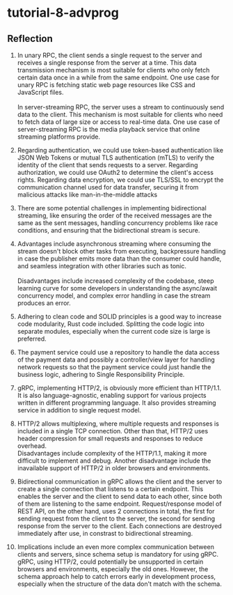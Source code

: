 # tutorial-8-advprog

## Reflection
1. In unary RPC, the client sends a single request to the server and receives a single response from the server at a time. This data transmission mechanism is most suitable for clients who only fetch certain data once in a while from the same endpoint. One use case for unary RPC is fetching static web page resources like CSS and JavaScript files.
<br><br>
In server-streaming RPC, the server uses a stream to continuously send data to the client. This mechanism is most suitable for clients who need to fetch data of large size or access to real-time data. One use case of server-streaming RPC is the media playback service that online streaming platforms provide.

2. Regarding authentication, we could use token-based authentication like JSON Web Tokens or mutual TLS authentication (mTLS) to verify the identity of the client that sends requests to a server. Regarding authorization, we could use OAuth2 to determine the client's access rights. Regarding data encryption, we could use TLS/SSL to encrypt the communication channel used for data transfer, securing it from malicious attacks like man-in-the-middle attacks

3. There are some potential challenges in implementing bidirectional streaming, like ensuring the order of the received messages are the same as the sent messages, handling concurrency problems like race conditions, and ensuring that the bidirectional stream is secure.

4. Advantages include asynchronous streaming where consuming the stream doesn't block other tasks from executing, backpressure handling in case the publisher emits more data than the consumer could handle, and seamless integration with other libraries such as tonic.
<br><br>
Disadvantages include increased complexity of the codebase, steep learning curve for some developers in understanding the async/await concurrency model, and complex error handling in case the stream produces an error.

5. Adhering to clean code and SOLID principles is a good way to increase code modularity, Rust code included. Splitting the code logic into separate modules, especially when the current code size is large is preferred.

6. The payment service could use a repository to handle the data access of the payment data and possibly a controller/view layer for handling network requests so that the payment service could just handle the business logic, adhering to Single Responsibility Principle.

7. gRPC, implementing HTTP/2, is obviously more efficient than HTTP/1.1. It is also language-agnostic, enabling support for various projects written in different programming language. It also provides streaming service in addition to single request model.

8. HTTP/2 allows multiplexing, where multiple requests and responses is included in a single TCP connection. Other than that, HTTP/2 uses header compression for small requests and responses to reduce overhead.<br>
Disadvantages include complexity of the HTTP/1.1, making it more difficult to implement and debug. Another disadvantage include the inavailable support of HTTP/2 in older browsers and environments.

9. Bidirectional communication in gRPC allows the client and the server to create a single connection that listens to a certain endpoint. This enables the server and the client to send data to each other, since both of them are listening to the same endpoint. Request/response model of REST API, on the other hand, uses 2 connections in total, the first for sending request from the client to the server, the second for sending response from the server to the client. Each connections are destroyed immediately after use, in constrast to bidirectional streaming.

10. Implications include an even more complex communication between clients and servers, since schema setup is mandatory for using gRPC. gRPC, using HTTP/2, could potentially be unsupported in certain browsers and environments, especially the old ones. However, the schema approach help to catch errors early in development process, especially when the structure of the data don't match with the schema.